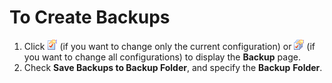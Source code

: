# To Create Backups

1. Click ![Properties for Current Configuration](../../images/properties.gif)
(if you want to change only the current configuration) or
![Properties for All Configuration](../../images/allproperties.gif)
(if you want to change all configurations) to
display the **Backup** page.
2. Check **Save Backups to Backup Folder**, and specify the **Backup**
**Folder**.
